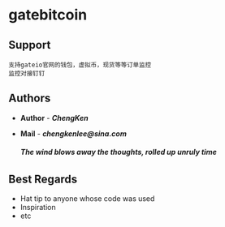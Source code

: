 # gatebitcoin

## Support

```
支持gateio官网的钱包，虚拟币，现货等等订单监控
监控对接钉钉
```

## Authors

* **Author**  - **_ChengKen_**
* **Mail**    - **_chengkenlee@sina.com_**

  ###### **The wind blows away the thoughts, rolled up unruly time**


## Best Regards

* Hat tip to anyone whose code was used
* Inspiration
* etc
